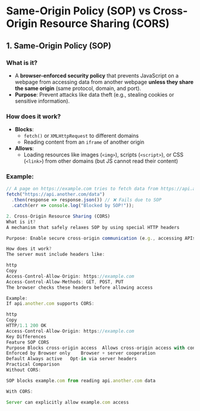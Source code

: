 # Same-Origin Policy (SOP) vs Cross-Origin Resource Sharing (CORS)

## 1. Same-Origin Policy (SOP)

### What is it?
- A **browser-enforced security policy** that prevents JavaScript on a webpage from accessing data from another webpage **unless they share the same origin** (same protocol, domain, and port).
- **Purpose**: Prevent attacks like data theft (e.g., stealing cookies or sensitive information).

### How does it work?
- **Blocks**:
  - `fetch()` or `XMLHttpRequest` to different domains
  - Reading content from an `iframe` of another origin
- **Allows**:
  - Loading resources like images (`<img>`), scripts (`<script>`), or CSS (`<link>`) from other domains (but JS cannot read their content)

### Example:
```javascript
// A page on https://example.com tries to fetch data from https://api.another.com
fetch("https://api.another.com/data")
  .then(response => response.json()) // ❌ Fails due to SOP
  .catch(err => console.log("Blocked by SOP!"));

2. Cross-Origin Resource Sharing (CORS)
What is it?
A mechanism that safely relaxes SOP by using special HTTP headers

Purpose: Enable secure cross-origin communication (e.g., accessing APIs)

How does it work?
The server must include headers like:

http
Copy
Access-Control-Allow-Origin: https://example.com
Access-Control-Allow-Methods: GET, POST, PUT
The browser checks these headers before allowing access

Example:
If api.another.com supports CORS:

http
Copy
HTTP/1.1 200 OK
Access-Control-Allow-Origin: https://example.com
Key Differences
Feature	SOP	CORS
Purpose	Blocks cross-origin access	Allows cross-origin access with conditions
Enforced by	Browser only	Browser + server cooperation
Default	Always active	Opt-in via server headers
Practical Comparison
Without CORS:

SOP blocks example.com from reading api.another.com data

With CORS:

Server can explicitly allow example.com access
